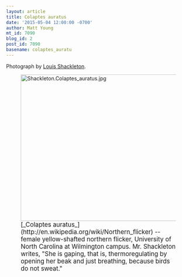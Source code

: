 ```yaml
---
layout: article
title: Colaptes auratus
date: '2015-05-04 12:00:00 -0700'
author: Matt Young
mt_id: 7090
blog_id: 2
post_id: 7090
basename: colaptes_auratu
---
```

Photograph by [Louis Shackleton](http://louisshackletonphotography.com/).

<figure>
<img src="http://pandasthumb.org/archives/2015/04/05/Shackleton.Colaptes_auratus.jpg" alt="Shackleton.Colaptes_auratus.jpg" width="600" height="400" />
<figcaption markdown="span">
<big>[_Colaptes auratus_](http://en.wikipedia.org/wiki/Northern_flicker) -- female yellow-shafted northern flicker, University of North Carolina at Wilmington campus. Mr. Shackleton writes, "She is gaping, that is, thermoregulating by opening her beak and just breathing, because birds do not sweat."</big>

</figcaption>
</figure>
